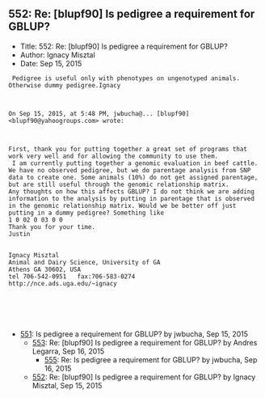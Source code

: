 ## 552: Re: [blupf90] Is pedigree a requirement for GBLUP?

- Title: 552: Re: [blupf90] Is pedigree a requirement for GBLUP?
- Author: Ignacy Misztal
- Date: Sep 15, 2015

```
 Pedigree is useful only with phenotypes on ungenotyped animals. Otherwise dummy pedigree.Ignacy



On Sep 15, 2015, at 5:48 PM, jwbucha@... [blupf90] <blupf90@yahoogroups.com> wrote:



First, thank you for putting together a great set of programs that work very well and for allowing the community to use them.
 I am currently putting together a genomic evaluation in beef cattle. We have no observed pedigree, but we do parentage analysis from SNP data to create one. Some animals (10%) do not get assigned parentage, but are still useful through the genomic relationship matrix. 
Any thoughts on how this affects GBLUP? I do not think we are adding information to the analysis by putting in parentage that is observed in the genomic relationship matrix. Would we be better off just putting in a dummy pedigree? Something like
1 0 02 0 03 0 0
Thank you for your time.
Justin
 

Ignacy Misztal
Animal and Dairy Science, University of GA
Athens GA 30602, USA
tel 706-542-0951   fax:706-583-0274
http://nce.ads.uga.edu/~ignacy




 
```

- [551](0551.md): Is pedigree a requirement for GBLUP? by jwbucha, Sep 15, 2015
    - [553](0553.md): Re: [blupf90] Is pedigree a requirement for GBLUP? by Andres Legarra, Sep 16, 2015
        - [555](0555.md): Re: Is pedigree a requirement for GBLUP? by jwbucha, Sep 16, 2015
    - [552](0552.md): Re: [blupf90] Is pedigree a requirement for GBLUP? by Ignacy Misztal, Sep 15, 2015
